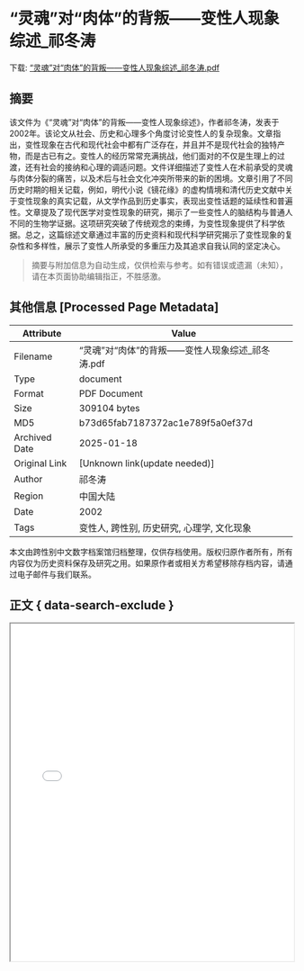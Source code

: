 # “灵魂”对“肉体”的背叛——变性人现象综述_祁冬涛

<!-- tcd_download_link -->
下载: <a href="../“灵魂”对“肉体”的背叛——变性人现象综述_祁冬涛.pdf" download>“灵魂”对“肉体”的背叛——变性人现象综述_祁冬涛.pdf</a>
<!-- tcd_download_link_end -->

## 摘要

<!-- tcd_abstract -->
该文件为《“灵魂”对“肉体”的背叛——变性人现象综述》，作者祁冬涛，发表于2002年。该论文从社会、历史和心理多个角度讨论变性人的复杂现象。文章指出，变性现象在古代和现代社会中都有广泛存在，并且并不是现代社会的独特产物，而是古已有之。变性人的经历常常充满挑战，他们面对的不仅是生理上的过渡，还有社会的接纳和心理的调适问题。文件详细描述了变性人在术前承受的灵魂与肉体分裂的痛苦，以及术后与社会文化冲突所带来的新的困境。文章引用了不同历史时期的相关记载，例如，明代小说《镜花缘》的虚构情境和清代历史文献中关于变性现象的真实记载，从文学作品到历史事实，表现出变性话题的延续性和普遍性。文章提及了现代医学对变性现象的研究，揭示了一些变性人的脑结构与普通人不同的生物学证据。这项研究突破了传统观念的束缚，为变性现象提供了科学依据。总之，这篇综述文章通过丰富的历史资料和现代科学研究揭示了变性现象的复杂性和多样性，展示了变性人所承受的多重压力及其追求自我认同的坚定决心。

<!-- tcd_abstract_end -->

> 摘要与附加信息为自动生成，仅供检索与参考。如有错误或遗漏（未知），请在本页面协助编辑指正，不胜感激。

## 其他信息 [Processed Page Metadata]

| Attribute       | Value                                  |
|-----------------|----------------------------------------|
| Filename        | “灵魂”对“肉体”的背叛——变性人现象综述_祁冬涛.pdf                             |
| Type            | document                                 |
| Format          | PDF Document                               |
| Size            | 309104 bytes                           |
| MD5             | b73d65fab7187372ac1e789f5a0ef37d                                  |
| Archived Date   | 2025-01-18                             |
| Original Link   | [Unknown link(update needed)]                         |
| Author          | 祁冬涛                               |
| Region          | 中国大陆                               |
| Date            | 2002                                 |
| Tags            | 变性人, 跨性别, 历史研究, 心理学, 文化现象                                 |

本文由跨性别中文数字档案馆归档整理，仅供存档使用。版权归原作者所有，所有内容仅为历史资料保存及研究之用。如果原作者或相关方希望移除存档内容，请通过电子邮件与我们联系。

## 正文 { data-search-exclude }

<!-- tcd_main_text -->
<iframe src="../“灵魂”对“肉体”的背叛——变性人现象综述_祁冬涛.pdf" width="100%" height="600px">
    <p>无法显示PDF，请下载查看。</p>
</iframe>
<!-- tcd_main_text_end -->

